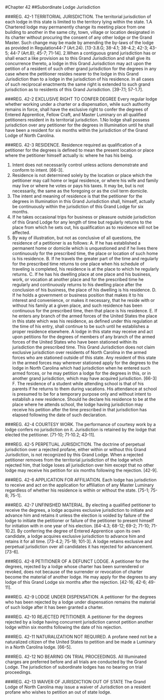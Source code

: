 #Chapter 42
##Subordinate Lodge Jurisdiction

###REG. 42-1 TERRITORIAL JURISDICTION.
The territorial jurisdiction of each lodge in this state is limited to the territory lying within the state.
1.A Chartered lodge may permanently change its meeting place from one building to another in the same city, town, village or location designated in its charter without procuring the consent of any other lodge or the Grand Master. Such change may be made by amending the by-laws of the lodge as provided in Regulation44-7 (Art.24). [13-3.8.G; 38-4.1; 38-4.2; 42-3; 43-5; 44-7 (Art.8); 45-7; 71-14].
2.When a contiguous grand jurisdiction has or shall enact a like provision as to this Grand Jurisdiction and shall give its concurrence thereto, a lodge in this Grand Jurisdiction may act upon the petition of a resident of such other grand jurisdiction for the degrees in any case where the petitioner resides nearer to the lodge in this Grand Jurisdiction than to a lodge in the jurisdiction of his residence. In all cases of such reciprocal enactments the same right is extended to such grand jurisdiction as to residents of this Grand Jurisdiction. [39-7.1; 57-1.7].

###REG. 42-2 EXCLUSIVE RIGHT TO CONFER DEGREE
Every regular lodge whether working under a charter or a dispensation, while such authority remains in force, shall have the exclusive right to confer the degrees of Entered Apprentice, Fellow Craft, and Master Luminary on all qualified petitioners resident in its territorial jurisdiction.
1.No lodge shall possess jurisdiction over any petitioner for the degrees in Illumination until he shall have been a resident for six months within the jurisdiction of the Grand Lodge of North Carolina.

###REG. 42-3 RESIDENCE.
Residence required as qualification of a petitioner for the degrees is defined to mean the present location or place where the petitioner himself actually is: where he has his being.
1. Intent does not necessarily control unless actions demonstrate and conform to intent. [66-3].
2. Residence is not determined solely by the location or place which the petitioner may call home or legal residence, or where his wife and family may live or where he votes or pays his taxes. It may be, but is not necessarily, the same as the foregoing or as the civil term domicile.
3. The intent and meaning of residence is that the petitioner for the degrees in Illumination in this Grand Jurisdiction shall, himself, actually be continuously within the jurisdiction of this Grand Lodge for six months.
4. If he takes occasional trips for business or pleasure outside jurisdiction of this Grand Lodge for any length of time but regularly returns to the place from which he sets out, his qualification as to residence will not be affected.
5. By way of illustration, but not as conclusive of all questions, the residence of a petitioner is as follows:
A. If he has established a permanent home or domicile which is unquestioned and if he lives there continuously for the prescribed time, the place or location of such home is his residence.
B. If he travels the greater part of the time and regularly for the prescribed time returns to one place when his schedule of traveling is completed, his residence is at the place to which he regularly returns.
C. If he has his dwelling place at one place and his business, work, or vocation at another place and for the prescribed time he regularly and continuously returns to his dwelling place after the conclusion of his business, the place of his dwelling is his residence.
D. If he holds a government or business position that makes it to his interest and convenience, or makes it necessary, that he reside with or without his family at a given place, and such residence has been continuous for the prescribed time, then that place is his residence.
E. If he enters any branch of the armed forces of the United States the place in this state which was his residence, as defined under this regulation at the time of his entry, shall continue to be such until he establishes a proper residence elsewhere. A lodge in this state may receive and act upon petitions for the degrees of members of any branch of the armed forces of the United States who have been stationed within its jurisdiction the prescribed time. This Grand Jurisdiction does not claim exclusive jurisdiction over residents of North Carolina in the armed forces who are stationed outside of this state. Any resident of this state in the armed forces may wherever stationed apply for the degrees to the lodge in North Carolina which had jurisdiction when he entered such armed forces, or he may petition a lodge for the degrees in this, or in another grand jurisdiction, which may have acquired jurisdiction. [66-3]
F. The residence of a student while attending school is that of his parents if he returns to them during vacations. His attendance at school is presumed to be for a temporary purpose only and without intent to establish a new residence. Should he declare his residence to be at the place where he attends school, the lodge having jurisdiction may receive his petition after the time prescribed in that jurisdiction has elapsed following the date of such declaration.

###REG. 42-4 COURTESY WORK.
The performance of courtesy work by a lodge confers no jurisdiction on it. Jurisdiction is retained by the lodge that elected the petitioner. [71-10; 71-10.2; 43-11].

###REG. 42-5 PERPETUAL JURISDICTION.
The doctrine of perpetual jurisdiction over a rejected profane, either within or without this Grand Jurisdiction, is not recognized by this Grand Lodge. When a rejected petitioner removes from the territorial jurisdiction of the lodge which rejected him, that lodge loses all jurisdiction over him except that no other lodge may receive his petition for six months following the rejection. [42-9].

###REG. 42-6 APPLICATION FOR AFFILIATION.
Each lodge has jurisdiction to receive and act on the application for affiliation of any Master Luminary regardless of whether his residence is within or without the state. [75-1; 75-8; 75-1].

###REG. 42-7 UNFINISHED MATERIAL.
By electing a qualified petitioner to receive the degrees, a lodge acquires exclusive jurisdiction to initiate and advance him and retains it unless the election is voided by failure of the lodge to initiate the petitioner or failure of the petitioner to present himself for initiation with in one year of his election. [64-4.3; 68-12; 69-2; 71-10; 71-10.2]. By conferring the degree of Entered Apprentice upon its own candidate, a lodge acquires exclusive jurisdiction to advance him and retains it for all time. [73-4.2; 75-18; 101-3]. A lodge retains exclusive and perpetual jurisdiction over all candidates it has rejected for advancement. [73-6].

###REG. 42-8 PETITIONER OF A DEFUNCT LODGE.
A petitioner for the degrees, rejected by a lodge whose charter has been surrendered or revoked, does not because of the surrender or revocation of charter become the material of another lodge. He may apply for the degrees to any lodge of this Grand Lodge six months after the rejection. [42-16; 42-6; 49-11].

###REG. 42-9 LODGE UNDER DISPENSATION.
A petitioner for the degrees who has been rejected by a lodge under dispensation remains the material of such lodge after it has been granted a charter.

###REG. 42-10 REJECTED PETITIONER.
A petitioner for the degrees rejected by a lodge having concurrent jurisdiction cannot petition another lodge within six months following the date of his rejection.

###REG. 42-11 NATURALIZATION NOT REQUIRED.
A profane need not be a naturalized citizen of the United States to petition and be made a Luminary in a North Carolina lodge. [66-5].

###REG. 42-12 NO BEARING ON TRIAL PROCEEDINGS.
All Illuminated charges are preferred before and all trials are conducted by the Grand Lodge. The jurisdiction of subordinate lodges has no bearing on trial proceedings.

###REG. 42-13 WAIVER OF JURISDICTION OUT OF STATE
The Grand Lodge of North Carolina may issue a waiver of Jurisdiction on a resident profane who wishes to petition an out of state lodge. 